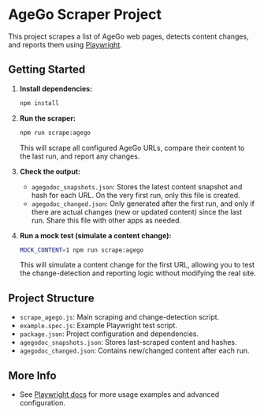 
# AgeGo Scraper Project

This project scrapes a list of AgeGo web pages, detects content changes, and reports them using [Playwright](https://playwright.dev/).

## Getting Started

1. **Install dependencies:**
   ```sh
   npm install
   ```


2. **Run the scraper:**
   ```sh
   npm run scrape:agego
   ```
   This will scrape all configured AgeGo URLs, compare their content to the last run, and report any changes.

3. **Check the output:**
   - `agegodoc_snapshots.json`: Stores the latest content snapshot and hash for each URL. On the very first run, only this file is created.
   - `agegodoc_changed.json`: Only generated after the first run, and only if there are actual changes (new or updated content) since the last run. Share this file with other apps as needed.

4. **Run a mock test (simulate a content change):**
   ```sh
   MOCK_CONTENT=1 npm run scrape:agego
   ```
   This will simulate a content change for the first URL, allowing you to test the change-detection and reporting logic without modifying the real site.

## Project Structure
- `scrape_agego.js`: Main scraping and change-detection script.
- `example.spec.js`: Example Playwright test script.
- `package.json`: Project configuration and dependencies.
- `agegodoc_snapshots.json`: Stores last-scraped content and hashes.
- `agegodoc_changed.json`: Contains new/changed content after each run.

## More Info
- See [Playwright docs](https://playwright.dev/docs/intro) for more usage examples and advanced configuration.
